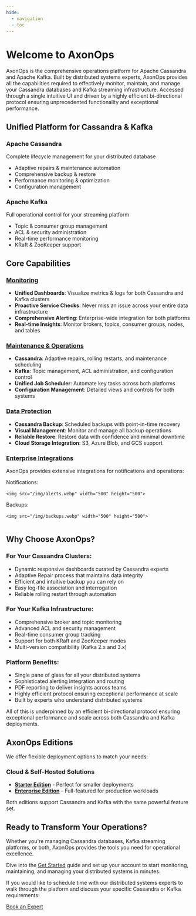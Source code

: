 ```yaml
---
hide:
  - navigation
  - toc
---
```


# Welcome to AxonOps
AxonOps is the comprehensive operations platform for Apache Cassandra and Apache Kafka. Built by distributed systems experts, AxonOps provides all the capabilities required to effectively monitor, maintain, and manage your Cassandra databases and Kafka streaming infrastructure. Accessed through a single intuitive UI and driven by a highly efficient bi-directional protocol ensuring unprecedented functionality and exceptional performance.

## Unified Platform for Cassandra & Kafka

<div class="platform-grid">
  <div class="platform-section">
    <h3>Apache Cassandra</h3>
    <p>Complete lifecycle management for your distributed database</p>
    <ul>
      <li>Adaptive repairs & maintenance automation</li>
      <li>Comprehensive backup & restore</li>
      <li>Performance monitoring & optimization</li>
      <li>Configuration management</li>
    </ul>
  </div>
  <div class="platform-section">
    <h3>Apache Kafka</h3>
    <p>Full operational control for your streaming platform</p>
    <ul>
      <li>Topic & consumer group management</li>
      <li>ACL & security administration</li>
      <li>Real-time performance monitoring</li>
      <li>KRaft & ZooKeeper support</li>
    </ul>
  </div>
</div>

## Core Capabilities

### [Monitoring](https://axonops.com/monitoring/)
- **Unified Dashboards**: Visualize metrics & logs for both Cassandra and Kafka clusters
- **Proactive Service Checks**: Never miss an issue across your entire data infrastructure
- **Comprehensive Alerting**: Enterprise-wide integration for both platforms
- **Real-time Insights**: Monitor brokers, topics, consumer groups, nodes, and tables

### [Maintenance & Operations](https://axonops.com/cassandra-maintenance/)
- **Cassandra**: Adaptive repairs, rolling restarts, and maintenance scheduling
- **Kafka**: Topic management, ACL administration, and configuration control
- **Unified Job Scheduler**: Automate key tasks across both platforms
- **Configuration Management**: Detailed views and controls for both systems

### [Data Protection](https://axonops.com/backup/)
- **Cassandra Backup**: Scheduled backups with point-in-time recovery
- **Visual Management**: Monitor and manage all backup operations
- **Reliable Restore**: Restore data with confidence and minimal downtime
- **Cloud Storage Integration**: S3, Azure Blob, and GCS support

### [Enterprise Integrations](https://axonops.com/#integrations)
AxonOps provides extensive integrations for notifications and operations:

<div class="row">
  <div class="column"> 
    Notifications: 

    <img src="/img/alerts.webp" width="500" height="500">
  </div>
  <div class="column">
    Backups: 

    <img src="/img/backups.webp" width="500" height="500">
  </div>
</div>

## Why Choose AxonOps?

<h3>For Your Cassandra Clusters:</h3>

* Dynamic responsive dashboards curated by Cassandra experts
* Adaptive Repair process that maintains data integrity
* Efficient and intuitive backup you can rely on
* Easy log-file association and interrogation
* Reliable rolling restart through automation

<h3>For Your Kafka Infrastructure:</h3>

* Comprehensive broker and topic monitoring
* Advanced ACL and security management
* Real-time consumer group tracking
* Support for both KRaft and ZooKeeper modes
* Multi-version compatibility (Kafka 2.x and 3.x)

<h3>Platform Benefits:</h3>

* Single pane of glass for all your distributed systems
* Sophisticated alerting integration and routing
* PDF reporting to deliver insights across teams
* Highly efficient protocol ensuring exceptional performance at scale
* Built by experts who understand distributed systems

All of this is underpinned by an efficient bi-directional protocol ensuring exceptional performance and scale across both Cassandra and Kafka deployments.

## AxonOps Editions

We offer flexible deployment options to match your needs:

### Cloud & Self-Hosted Solutions
- **[Starter Edition](/editions/starter_edition/)** - Perfect for smaller deployments
- **[Enterprise Edition](/editions/enterprise_edition/)** - Full-featured for production workloads

Both editions support Cassandra and Kafka with the same powerful feature set.

## Ready to Transform Your Operations?

Whether you're managing Cassandra databases, Kafka streaming platforms, or both, AxonOps provides the tools you need for operational excellence.

Dive into the [Get Started](/get_started/cloud/) guide and set up your account to start monitoring, maintaining, and managing your distributed systems in minutes.

If you would like to schedule time with our distributed systems experts to walk through the platform and discuss your specific Cassandra or Kafka requirements:

<a class="book_expert" href="https://axonops.com/book-an-expert/">Book an Expert</a>